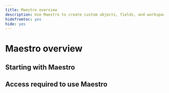 ```yaml
---
title: Maestro overview
description: Use Maestro to create custom objects, fields, and workspaces. 
hidefromtoc: yes
hide: yes
---
```


<!--udpate the metadata with real information when making this avilable in TOC and in the left nav-->

# Maestro overview

## Starting with Maestro

## Access required to use Maestro
